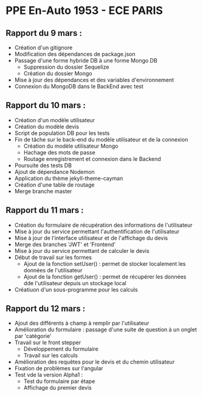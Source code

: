 # PPE En-Auto 1953 - ECE PARIS


## Rapport du 9 mars :

* Création d'un gitignore
* Modification des dépendances de package.json
* Passage d'une forme hybride DB à une forme Mongo DB 
  * Suppression du dossier Sequelize
  * Création du dossier Mongo
* Mise à jour des dépendances et des variables d'environnement 
* Connexion du MongoDB dans le BackEnd avec test
 
 

## Rapport du 10 mars :

* Création d'un modèle utilisateur
* Création du modèle devis 
* Script de population DB pour les tests 
* Fin de tâche sur le back-end  du modèle utilisateur et de la connexion 
  * Création du modèle utilisateur Mongo
  * Hachage des mots de passe
  * Routage enregistrement et connexion dans le Backend
* Poursuite des tests DB
* Ajout de dépendance Nodemon
* Application du thème jekyll-theme-cayman
* Création d'une table de routage 
* Merge branche master 


## Rapport du 11 mars :

* Création du formulaire de récupération des informations de l'utilisateur 
* Mise à jour du service permettant l'authentification de l'utilisateur 
* Mise à jour de l'interface utilisateur et de l'affichage du devis
* Merge des branches 'JWT' et 'Frontend'
* Mise à jour du service permettant de calculer le devis 
* Début de travail sur les formes
  * Ajout de la fonction setUser() : permet de stocker localement les données de l'utilisateur 
  * Ajout de la fonction getUser() : permet de récupérer les données dde l'utilisateur depuis un stockage local 
* Créatiuon d'un sous-programme pour les calculs 


## Rapport du 12 mars : 

* Ajout des différents à champ à remplir par l'utilisateur 
* Amélioration du formulaire : passage d'une suite de question à un onglet par 'catégorie'
* Travail sur le front stepper 
  * Développement du formulaire 
  * Travail sur les calculs 
* Amélioration des requêtes pour le devis et du chemin utilisateur 
* Fixation de problèmes sur l'angular
* Test vde la version Alpha1 :
  * Test du formulaire par étape 
  * Affichage du premier devis 
